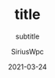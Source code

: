 ---
layout:     post
title:      title
subtitle:   subtitle
date:       2021-03-24
author:     SiriusWpc
header-img: img/xxx.jpg
catalog: true
tags:
    - tag
---